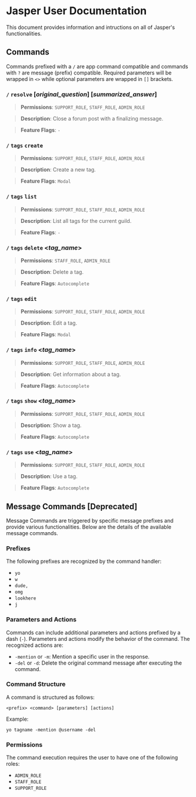 # Jasper User Documentation

This document provides information and intructions on all of Jasper's functionalities.

## Commands

Commands prefixed with a `/` are app command compatible and commands with `?` are message (prefix) compatible. Required parameters will be
wrapped in `<>` while optional parameters are wrapped in `[]` brackets.

### `/` `resolve` [*original_question*] [*summarized_answer*]

> **Permissions**: `SUPPORT_ROLE`, `STAFF_ROLE`, `ADMIN_ROLE`

> **Description**: Close a forum post with a finalizing message.

> **Feature Flags**: `-`

### `/` `tags` `create`

> **Permissions**: `SUPPORT_ROLE`, `STAFF_ROLE`, `ADMIN_ROLE`

> **Description**: Create a new tag.

> **Feature Flags**: `Modal`

### `/` `tags` `list`

> **Permissions**: `SUPPORT_ROLE`, `STAFF_ROLE`, `ADMIN_ROLE`

> **Description**: List all tags for the current guild.

> **Feature Flags**: `-`

### `/` `tags` `delete` <_tag_name_>

> **Permissions**: `STAFF_ROLE`, `ADMIN_ROLE`

> **Description**: Delete a tag.

> **Feature Flags**: `Autocomplete`

### `/` `tags` `edit`

> **Permissions**: `SUPPORT_ROLE`, `STAFF_ROLE`, `ADMIN_ROLE`

> **Description**: Edit a tag.

> **Feature Flags**: `Modal`

### `/` `tags` `info` <_tag_name_>

> **Permissions**: `SUPPORT_ROLE`, `STAFF_ROLE`, `ADMIN_ROLE`

> **Description**: Get information about a tag.

> **Feature Flags**: `Autocomplete`

### `/` `tags` `show` <_tag_name_>

> **Permissions**: `SUPPORT_ROLE`, `STAFF_ROLE`, `ADMIN_ROLE`

> **Description**: Show a tag.

> **Feature Flags**: `Autocomplete`

### `/` `tags` `use` <_tag_name_>

> **Permissions**: `SUPPORT_ROLE`, `STAFF_ROLE`, `ADMIN_ROLE`

> **Description**: Use a tag.

> **Feature Flags**: `Autocomplete`

## Message Commands [Deprecated]

Message Commands are triggered by specific message prefixes and provide various functionalities. Below are the details of the available
message commands.

### Prefixes

The following prefixes are recognized by the command handler:

- `yo`
- `w`
- `dude,`
- `omg`
- `lookhere`
- `j`

### Parameters and Actions

Commands can include additional parameters and actions prefixed by a dash (`-`). Parameters and actions modify the behavior of the command.
The recognized actions are:

- `-mention` or `-m`: Mention a specific user in the response.
- `-del` or `-d`: Delete the original command message after executing the command.

### Command Structure

A command is structured as follows:

```plaintext
<prefix> <command> [parameters] [actions]
```

Example:

```plaintext
yo tagname -mention @username -del
```

### Permissions

The command execution requires the user to have one of the following roles:

- `ADMIN_ROLE`
- `STAFF_ROLE`
- `SUPPORT_ROLE`


